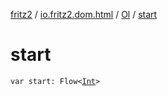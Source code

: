 [fritz2](../../index.md) / [io.fritz2.dom.html](../index.md) / [Ol](index.md) / [start](./start.md)

# start

`var start: Flow<`[`Int`](https://kotlinlang.org/api/latest/jvm/stdlib/kotlin/-int/index.html)`>`